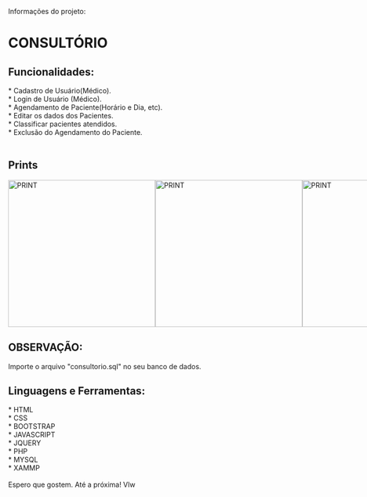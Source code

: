 
<p>Informações do projeto:</p>

<h1>CONSULTÓRIO</h1>

<h2>Funcionalidades:</h2>
* Cadastro de Usuário(Médico).<br>
* Login de Usuário (Médico).<br>
* Agendamento de Paciente(Horário e Dia, etc).<br>
* Editar os dados dos Pacientes.<br>
* Classificar pacientes atendidos.<br>
* Exclusão do Agendamento do Paciente.<br><br>

<h2>Prints</h2>
<div style="display:flex;">
<img alt="PRINT" title="PRINT" src="https://user-images.githubusercontent.com/18682642/198638679-3661911c-5248-4cc2-97e3-fd46c3ac6ed8.png" width="300px" />
<img alt="PRINT" title="PRINT" src="https://user-images.githubusercontent.com/18682642/198640597-56cece26-e52b-40ec-b667-66df0df5c2ad.png" width="300px" /><br>
<img alt="PRINT" title="PRINT" src="https://user-images.githubusercontent.com/18682642/198642339-3c8ddcd8-21da-44f7-b583-95fd3d74d936.png" width="300px" />
<img alt="PRINT" title="PRINT" src="https://user-images.githubusercontent.com/18682642/198642530-5442b9fe-9d3e-4774-8ab6-1a447b2f4822.png" width="300px" />
</div>


<h2>OBSERVAÇÃO:</h2>
Importe o arquivo "consultorio.sql" no seu banco de dados.<br>

<h2>Linguagens e Ferramentas:</h2>
* HTML<br>
* CSS<br>
* BOOTSTRAP<br>
* JAVASCRIPT<br>
* JQUERY<br>
* PHP<br>
* MYSQL<br>
* XAMMP<BR>

<br>
Espero que gostem. Até a próxima!
Vlw
